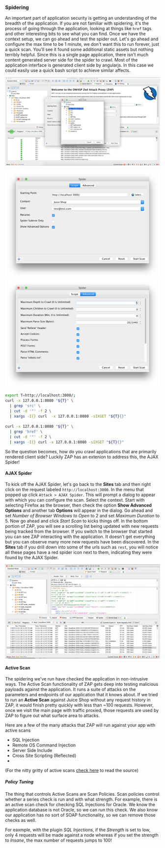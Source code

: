 ### Spidering
An important part of application security is getting an understanding of the breadth of the application. If you are not familiar with spidering, it's the process of going through the application, looking at things like `href` tags and other 
interesting bits to see what you can find.
Once we have the context setup, we can go ahead and test the spider out. Let's go ahead and configure the max time to be 1 minute, we don't want this to run forever, just a quick scan. You'll see it found some additional static assets but nothing terribly helpful. Since this is a single page application, there isn't much content generated server side for the spider to crawl. Most of the application interface is generated client side by angularjs.  In this case we could easily use a quick bash script to achieve similar affects.

![Spider Start](assets/images/zap-spider-start.jpg)


![Spider Scope](assets/images/zap-spider-scope.png)
![Spider Adanced](assets/images/zap-spider-advanced.png)

```sh
export T=http://localhost:3000/; 
curl -x 127.0.0.1:8080 "${T}" \
  | grep 'src' \
  | cut -d '"' -f 2 \
  | xargs -I{} curl  -x 127.0.0.1:8080 -sIXGET "${T}{}"

curl -x 127.0.0.1:8080 "${T}" \
  | grep 'href' \
  | cut -d '"' -f 2 \
  | xargs -I{} curl -x 127.0.0.1:8080 -sIXGET "${T}{}"
```

So the question becomes, how do you crawl applications that are primarily rendered client side? Luckily ZAP has an extenion to address this, the AJAX Spider!

#### AJAX Spider
To kick off the AJAX Spider, let's go back to the **Sites** tab and then right click on the request labeled `http://localhost:3000`. 
In the menu that popped up click `Attack > AJAX Spider`. This will prompt a dialog to appear with which you can configure the scan. Select 
the context. Start with selecting Firefox as the browser, then check the option **Show Advanced Options** and another tab **Options** will appear in the dialog. 
Go ahead and set *Number of Browser Windows to Open* to 2 and set *Maximum Duration* to 5. Now go ahead and click *Start Scan* to kicks things off.
In the bottom portion of ZAP, you will see a scrolling list being updated with new requests being tracked from the browser. If you switch to 
the browser that started you can see ZAP interacting with the application. It doesn't get everything but you can observe many more new requests 
have been discovered. In the **Sites** tab if you drill down into some of the urls such as `rest`, you will notice all these pages have a red spider icon 
next to them, indicating they were found by the AJAX Spider.

![Spider Adanced](assets/images/zap-gui-start-ajax-spider.gif)


#### Active Scan
The spidering we've run have checked the application in non-intrusive ways. The Active Scan functionality of ZAP 
gets deep into testing malicious payloads against the application. It runs a suite of attacks on the parameters and 
endpoints of our application that it knows about. If we tried to run an **Active Scan** against Juice Shop without any
request history in ZAP, it would finish pretty quickly with less than ~100 requests. However, once we visit the main
page with traffic proxied, those requests are used by ZAP to figure out what surface area to attacks.

Here are a few of the many attacks that ZAP will run against your app with active scans
- SQL Injection
- Remote OS Command Injection
- Server Side Include
- Cross Site Scripting (Reflected)
- 
(For the nitty gritty of active scans [check here](https://github.com/zaproxy/zap-extensions/tree/master/src/org/zaproxy/zap/extension/ascanrules) to read the source)

##### Policy Tuning
The thing that controls Active Scans are Scan Policies. Scan policies control whether a series check is run and with what
strength. For example, there is an active scan check for checking SQL Injections for Oracle. We know the application database is not Oracle, so we can run this check. We also know our application has no sort of SOAP functionality, so 
we can remove those checks as well. 

For eaxmple, with the plugin *SQL Injections*, if the *Strength* is set to low, only 4 requests will be made against a node whereas if you set the 
strength to *Insane*, the max number of requests jumps to 100!
